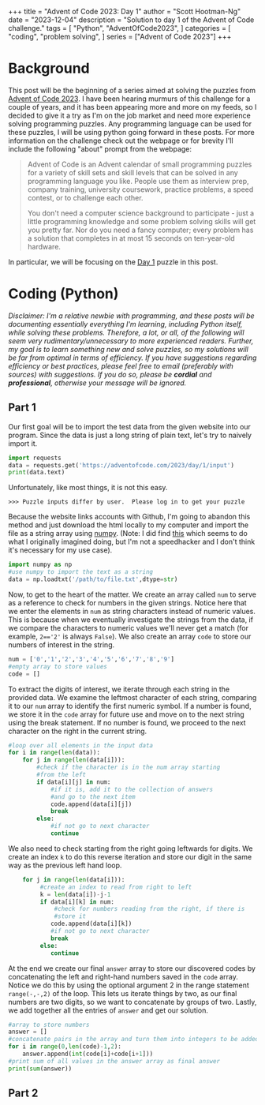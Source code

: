 +++
title = "Advent of Code 2023: Day 1"
author = "Scott Hootman-Ng"
date = "2023-12-04"
description = "Solution to day 1 of the Advent of Code challenge."
tags = [
    "Python",
    "AdventOfCode2023",
]
categories = [
    "coding",
    "problem solving",
]
series = ["Advent of Code 2023"]
+++

# Background
This post will be the beginning of a series aimed at solving the puzzles from [Advent of Code 2023](https://adventofcode.com/). I have been hearing murmurs of this challenge for a couple of years, and it has been appearing more and more on my feeds, so I decided to give it a try as I'm on the job market and need more experience solving programming puzzles. Any programming language can be used for these puzzles, I will be using python going forward in these posts. For more information on the challenge check out the webpage or for brevity I'll include the following "about" prompt from the webpage:

>Advent of Code is an Advent calendar of small programming puzzles for a variety of skill sets and skill levels that can be solved in any programming language you like. People use them as interview prep, company training, university coursework, practice problems, a speed contest, or to challenge each other.
>
>You don't need a computer science background to participate - just a little programming knowledge and some problem solving skills will get you pretty far. Nor do you need a fancy computer; every problem has a solution that completes in at most 15 seconds on ten-year-old hardware.

In particular, we will be focusing on the [Day 1](https://adventofcode.com/2023/day/1) puzzle in this post.

# Coding (Python)

*Disclaimer: I'm a relative newbie with programming, and these posts will be documenting essentially everything I'm learning, including Python itself, while solving these problems. Therefore, a lot, or all, of the following will seem very rudimentary/unnecessary to more experienced readers. Further, my goal is to learn something new and solve puzzles, so my solutions will be far from optimal in terms of efficiency. If you have suggestions regarding efficiency or best practices, please feel free to email (preferably with sources) with suggestions. If you do so, please be **cordial** and **professional**, otherwise your message will be ignored.*

## Part 1

Our first goal will be to import the test data from the given website into our program. Since the data is just a long string of plain text, let's try to naively import it.

``` python {linenos=false}
import requests
data = requests.get('https://adventofcode.com/2023/day/1/input')
print(data.text)
```

Unfortunately, like most things, it is not this easy.

```
>>> Puzzle inputs differ by user.  Please log in to get your puzzle 
```

Because the website links accounts with Github, I'm going to abandon this method and just download the html locally to my computer and import the file as a string array using [numpy](https://numpy.org/). (Note: I did find [this](https://github.com/wimglenn/advent-of-code-data) which seems to do what I originally imagined doing, but I'm not a speedhacker and I don't think it's necessary for my use case).

``` python {linenos=false}
import numpy as np
#use numpy to import the text as a string
data = np.loadtxt('/path/to/file.txt',dtype=str)
```
Now, to get to the heart of the matter. We create an array called `num` to serve as a reference to check for numbers in the given strings. Notice here that we enter the elements in `num` as string characters instead of numeric values. This is because when we eventually investigate the strings from the data, if we compare the characters to numeric values we'll never get a match (for example, `2=='2'` is always `False`). We also create an array `code` to store our numbers of interest in the string.


``` python {linenos=false}
num = ['0','1','2','3','4','5','6','7','8','9']
#empty array to store values
code = []
```

To extract the digits of interest, we iterate through each string in the provided data. We examine the leftmost character of each string, comparing it to our `num` array to identify the first numeric symbol. If a number is found, we store it in the `code` array for future use and move on to the next string using the break statement. If no number is found, we proceed to the next character on the right in the current string.

``` python {linenos=false}
#loop over all elements in the input data
for i in range(len(data)):
    for j in range(len(data[i])):
        #check if the character is in the num array starting
        #from the left
        if data[i][j] in num:
            #if it is, add it to the collection of answers
            #and go to the next item
            code.append(data[i][j])
            break
        else:
            #if not go to next character
            continue
```

We also need to check starting from the right going leftwards for digits. We create an index `k` to do this reverse iteration and store our digit in the same way as the previous left hand loop.

``` python {linenos=false}
    for j in range(len(data[i])):
         #create an index to read from right to left
         k = len(data[i])-j-1
         if data[i][k] in num:
             #check for numbers reading from the right, if there is
             #store it
            code.append(data[i][k])
            #if not go to next character
            break
         else:
            continue
```

At the end we create our final `answer` array to store our discovered codes by concatenating the left and right-hand numbers saved in the `code` array. Notice we do this by using the optional argument 2 in the range statement `range(-,-,2)` of the loop. This lets us iterate things by two, as our final numbers are two digits, so we want to concatenate by groups of two. Lastly, we add together all the entries of `answer`  and get our solution.

``` python {linenos=false}
#array to store numbers
answer = []
#concatenate pairs in the array and turn them into integers to be added
for i in range(0,len(code)-1,2):
    answer.append(int(code[i]+code[i+1]))
#print sum of all values in the answer array as final answer 
print(sum(answer))
```

## Part 2
